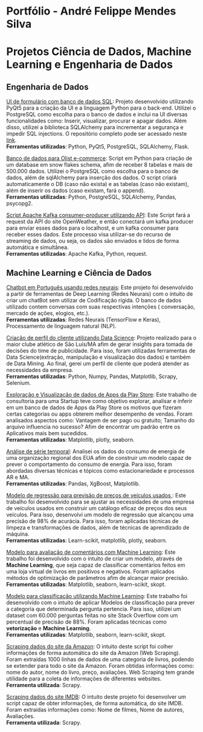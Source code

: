 # Portfólio - André Felippe Mendes Silva

# Projetos Ciência de Dados, Machine Learning e Engenharia de Dados

## Engenharia de Dados
<a href='https://github.com/aandrefms/formulario/blob/master/main_test(1.1).py' target= '_blank' rel='noopener noreferrer'> UI de formulário com banco de dados SQL</a>: Projeto desenvolvido utilizando PyQt5 para a criação da UI e a linguagem Python para o back-end. Utilizei o PostgreSQL como escolha para o banco de dados e inclui na UI diversas funcionalidades como: Inserir, visualizar, procurar e apagar dados. Além disso, utilizei a biblioteca SQLAlchemy para incrementar a segurança e impedir SQL injections. O repositório completo pode ser acessado neste <a href='https://github.com/aandrefms/formulario' target= '_blank' rel='noopener noreferrer'>link</a>.<br>
<strong>Ferramentas utilizadas</strong>: Python, PyQt5, PostgreSQL, SQLAlchemy, Flask.


<a  href='https://github.com/aandrefms/ecommerce_db' target="_blank" rel="noopener noreferrer"> Banco de dados para Olist e-commerce</a>: Script em Python para criação de um database em snow flakes schema, afim de receber 8 tabelas e mais de 500.000 dados. Utilizei o PostgreSQL como escolha para o banco de dados, além de sqlAlchemy para inserção dos dados. O script criará automaticamente o DB (caso não exista) e as tabelas (caso não existam), além de inserir os dados (caso existam, fará o append).<br>
<strong>Ferramentas utilizadas</strong>: Python, PostgreSQL, SQLAlchemy, Pandas, psycopg2.

<a  href='https://github.com/aandrefms/ecommerce_db' target="_blank" rel="noopener noreferrer">Script Apache Kafka consumer-producer utilizando API</a>: Este Script fará a request da API do site OpenWeather, e então conectará um kafka producer para enviar esses dados para o localhost, e um kafka consumer para receber esses dados. Este processo visa utilizar-se do recurso de streaming de dados, ou seja, os dados são enviados e lidos de forma automática e simultânea.<br>
<strong>Ferramentas utilizadas</strong>: Apache Kafka, Python, request.

## Machine Learning e Ciência de Dados

<a href='https://github.com/aandrefms/projects/blob/master/Chatbot/main_portuguese_pt.py' target= '_blank' rel='noopener noreferrer'> Chatbot em Português usando redes neurais</a>: Este projeto foi desenvolvido a partir de ferramentas de Deep Learning (Redes Neurais) com o intuito de criar um chatBot sem utilizar de Codificação rígida. O banco de dados utilizado contem conversas com suas respectivas intenções ( conversação, mercado de ações, elogios, etc.).<br>
<strong>Ferramentas utilizadas</strong>: Redes Neurais (TensorFlow e Keras), Processamento de linguagem natural (NLP).

<a  href='https://github.com/aandrefms/projects/blob/master/aabb.ipynb' target="_blank" rel="noopener noreferrer"> Criação de perfil do cliente utilizando Data Science</a>: Projeto realizado para o maior clube atlético de São Luís/MA afim de gerar insights para tomada de decisões do time de publicidade. Para isso, foram utilizadas ferramentas de Data Science(extração, manipulação e visualização dos dados) e também de Data Mining. Ao final, gerei um perfil de cliente que poderá atender as necessidades da empresa.<br>
<strong>Ferramentas utilizadas</strong>: Python, Numpy, Pandas, Matplotlib, Scrapy, Selenium.

<a  href='https://github.com/aandrefms/projects/blob/master/An%C3%A1lise%20de%20Apps/App.ipynb' target="_blank" rel="noopener noreferrer">Exploração e Visualização de dados de Apps da Play Store</a>: Este trabalho de consultoria para uma Startup teve como objetivo explorar, analisar e inferir em um banco de dados de Apps da Play Store os motivos que fizeram certas categorias ou apps obterem melhor desempenho de vendas. Foram analisados aspectos como: Vantagem de ser pago ou gratuito; Tamanho do arquivo influencia no sucesso? Afim de encontrar um padrão entre os Aplicativos mais bem sucedidos.<br>
<strong>Ferramentas utilizadas</strong>: Matplotlib, plotly, seaborn.<br>

<a href='https://github.com/aandrefms/projects/blob/master/time_series/Untitled.ipynb' target='_blank' rel='noopener noreferrer'> Análise de série temporal</a>: Analisei os dados do consumo de energia de uma organização regional dos EUA afim de construir um modelo capaz de prever o comportamento do consumo de energia. Para isso, foram abordadas diversas técnicas e tópicos como estacionariedade e processos AR e MA.<br>
<strong>Ferramentas utilizadas</strong>: Pandas, XgBoost, Matplotlib. <br>


<a href='https://github.com/aandrefms/projects/blob/master/regression_car_price/reg01.ipynb' target='_blank'> Modelo de regressão para previsão de preços de veículos usados </a>: Este trabalho foi desenvolvido para se ajustar as necessidades de uma empresa de veículos usados em construir um catálogo eficaz de preços dos seus veículos. Para isso, desenvolvi um modelo de regressão que alcançou uma precisão de 98% de acurácia. Para isso, foram aplicadas técnicas de limpeza e transformações de dados, além de técnicas de aprendizado de máquina.<br>
<strong>Ferramentas utilizadas</strong>: Learn-scikit, matplotlib, plotly, seaborn.<br>


<a  href="https://github.com/aandrefms/projects/blob/master/Classifica%C3%A7%C3%A3o%20de%20Palavras/Classif_palavras.ipynb" target="_blank">Modelo para avaliação de comentários com Machine Learning</a>: Este trabalho foi desenvolvido com o intuito de criar um modelo, através de <strong>Machine Learning</strong>, que seja capaz de classificar comentários feitos em uma loja virtual de livros em positivos e negativos. Foram aplicados métodos de optimização de parâmetros afim de alcançar maior precisão.<br>
<strong>Ferramentas utilizadas</strong>: Matplotlib, seaborn, learn-scikit, skopt.<br>

<a  href="https://github.com/aandrefms/projects/blob/master/Stack%20Overflow/Stack%20Overflow.ipynb">Modelo para classificação utilizando Machine Learning</a>: Este trabalho foi desenvolvido com o intuito de aplicar Modelos de classificação para prever a categoria que determinada pergunta pertencia. Para isso, utilizei um dataset com 60.000 perguntas feitas no site Stack Overflow com um percentual de precisão de 88%. Foram aplicadas técnicas como <strong>vetorização</strong> e <strong>Machine Learning</strong>.<br>
<strong>Ferramentas utilizadas</strong>: Matplotlib, seaborn, learn-scikit, skopt.<br>

<a href="https://github.com/aandrefms/projects/blob/master/amazon1/amazon1/spiders/books.py" target="_blank">Scraping dados do site da Amazon</a>: O intuito deste script foi colher informações de forma automática do site da Amazon (Web Scraping). Foram extraidas 1000 linhas de dados de uma categoria de livros, podendo se extender para todo o site da Amazon. Foram obtidas informações como: nome do autor, nome do livro, preço, avaliações. Web Scraping tem grande utilidade para a coleta de informações de diferentes websites.<br>
<strong>Ferramenta utilizada</strong>: Scrapy.<br>

<a  href="https://github.com/aandrefms/projects/blob/master/imdb/imdb/spiders/imdb.py" target="_blank">Scraping dados do site IMDB</a>: O intuito deste projeto foi desenvolver um script capaz de obter informações, de forma automática, do site IMDB. Foram extraidas informações como: Nome de filmes, Nome de autores, Avaliações.<br>
<strong>Ferramenta utilizada</strong>: Scrapy.<br>

